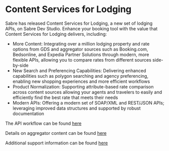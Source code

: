 # Content Services for Lodging

Sabre has released Content Services for Lodging, a new set of lodging APIs, on Sabre Dev Studio. Enhance your booking tool with the value that Content Services for Lodging delivers, including:

<ul><li>More Content: Integrating over a million lodging property and rate options from GDS and aggregator sources such as Booking.com, Bedsonline, and Expedia Partner Solutions through modern, more flexible APIs, allowing you to compare rates from different sources side-by-side
<li>New Search and Preferencing Capabilities: Delivering enhanced capabilities such as polygon searching and agency preferencing, enabling new shopping experiences and more efficient workflows
<li>Product Normalization: Supporting attribute-based rate comparison across content sources allowing your agents and travelers to easily and efficiently find the best rate that meets their needs 
<li>Modern APIs: Offering a modern set of SOAP/XML and REST/JSON APIs; leveraging improved data structures and supported by robust documentation
 </ul>

The API workflow can be found <a href="https://beta.developer.sabre.com/guides/travel-agency/content-services-for-lodging">here</a>

Details on aggregator content can be found <a href="https://beta.developer.sabre.com/guides/travel-agency/content-services-for-lodging-aggregators">here</a>

Additional support information can be found <a href="https://beta.developer.sabre.com/guides/travel-agency/content-services-for-lodging-api-support">here</a>
